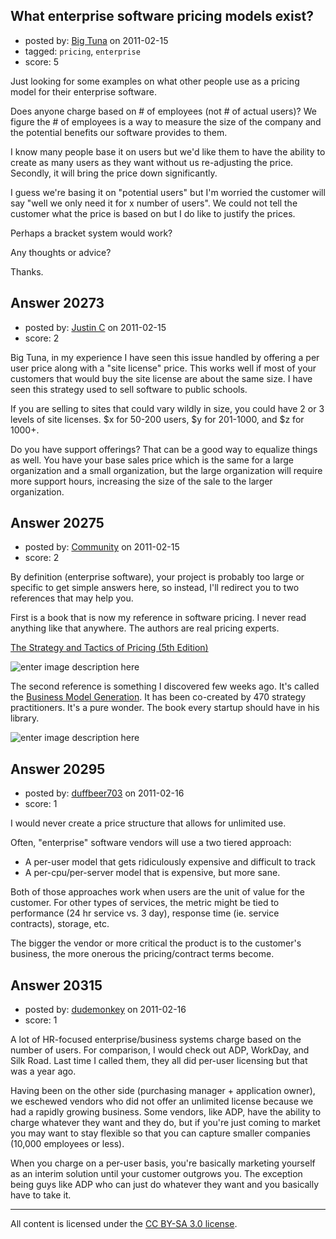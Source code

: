## What enterprise software pricing models exist?

- posted by: [Big Tuna](https://stackexchange.com/users/-1/1702-big-tuna) on 2011-02-15
- tagged: `pricing`, `enterprise`
- score: 5

Just looking for some examples on what other people use as a pricing model for their enterprise software. 

Does anyone charge based on # of employees (not # of actual users)? We figure the # of employees is a way to measure the size of the company and the potential benefits our software provides to them. 

I know many people base it on users but we'd like them to have the ability to create as many users as they want without us re-adjusting the price. Secondly, it will bring the price down significantly. 

I guess we're basing it on "potential users" but I'm worried the customer will say "well we only need it for x number of users". We could not tell the customer what the price is based on but I do like to justify the prices.

Perhaps a bracket system would work?

Any thoughts or advice? 

Thanks.


## Answer 20273

- posted by: [Justin C](https://stackexchange.com/users/-1/6947-justin-c) on 2011-02-15
- score: 2

Big Tuna, in my experience I have seen this issue handled by offering a per user price along with a "site license" price. This works well if most of your customers that would buy the site license are about the same size. I have seen this strategy used to sell software to public schools.

If you are selling to sites that could vary wildly in size, you could have 2 or 3 levels of site licenses. $x for 50-200 users, $y for 201-1000, and $z for 1000+.

Do you have support offerings? That can be a good way to equalize things as well. You have your base sales price which is the same for a large organization and a small organization, but the large organization will require more support hours, increasing the size of the sale to the larger organization.


## Answer 20275

- posted by: [Community](https://stackexchange.com/users/-1/-1-community) on 2011-02-15
- score: 2

<p>By definition (enterprise software), your project is probably too large or specific to get simple answers here, so instead, I'll redirect you to two references that may help you.</p>

<p>First is a book that is now my reference in software pricing. I never read anything like that anywhere. The authors are real pricing experts.</p>

<p><a href="http://rads.stackoverflow.com/amzn/click/0136106811" rel="nofollow">The Strategy and Tactics of Pricing (5th Edition)</a> </p>

<p><img src="http://i.stack.imgur.com/8r5Yo.jpg" alt="enter image description here"></p>

<p>The second reference is something I discovered few weeks ago. It's called the <a href="http://www.businessmodelgeneration.com/" rel="nofollow">Business Model Generation</a>. It has been co-created by 470 strategy practitioners. It's a pure wonder. The book every startup should have in his library.</p>

<p><img src="http://i.stack.imgur.com/KFVmx.png" alt="enter image description here"></p>



## Answer 20295

- posted by: [duffbeer703](https://stackexchange.com/users/-1/1422-duffbeer703) on 2011-02-16
- score: 1

I would never create a price structure that allows for unlimited use.

Often, "enterprise" software vendors will use a two tiered approach:

 - A per-user model that gets ridiculously expensive and difficult to track
 - A per-cpu/per-server model that is expensive, but more sane.

Both of those approaches work when users are the unit of value for the customer. For other types of services, the metric might be tied to performance (24 hr service vs. 3 day), response time (ie. service contracts), storage, etc. 

The bigger the vendor or more critical the product is to the customer's business, the more onerous the pricing/contract terms become.


## Answer 20315

- posted by: [dudemonkey](https://stackexchange.com/users/-1/7659-dudemonkey) on 2011-02-16
- score: 1

A lot of HR-focused enterprise/business systems charge based on the number of users.  For comparison, I would check out ADP, WorkDay, and Silk Road.  Last time I called them, they all did per-user licensing but that was a year ago.

Having been on the other side (purchasing manager + application owner), we eschewed vendors who did not offer an unlimited license because we had a rapidly growing business.  Some vendors, like ADP, have the ability to charge whatever they want and they do, but if you're just coming to market you may want to stay flexible so that you can capture smaller companies (10,000 employees or less).

When you charge on a per-user basis, you're basically marketing yourself as an interim solution until your customer outgrows you.  The exception being guys like ADP who can just do whatever they want and you basically have to take it.



---

All content is licensed under the [CC BY-SA 3.0 license](https://creativecommons.org/licenses/by-sa/3.0/).
